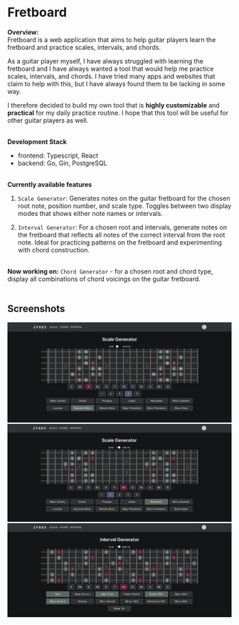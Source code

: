 # Fretboard

**Overview:**   
Fretboard is a web application that aims to help guitar players learn the fretboard and practice scales, intervals, and chords.   

As a guitar player myself, I have always struggled with learning the fretboard and I have always wanted a tool that would help me practice scales, intervals, and chords. I have tried many apps and websites that claim to help with this, but I have always found them to be lacking in some way.  

I therefore decided to build my own tool that is **highly customizable** and **practical** for my daily practice routine. I hope that this tool will be useful for other guitar players as well.
<br><br>

**Development Stack**
- frontend: Typescript, React
- backend: Go, Gin, PostgreSQL
<br><br>

**Currently available features**
1. `Scale Generator`: Generates notes on the guitar fretboard for the chosen root note, position number, and scale type. Toggles between two display modes that shows either note names or intervals.

2. `Interval Generator`: For a chosen root and intervals, generate notes on the fretboard that reflects all notes of the correct interval from the root note. Ideal for practicing patterns on the fretboard and experimenting with chord construction. 
<br><br>

**Now working on:** `Chord Generator` - for a chosen root and chord type, display all combinations of chord voicings on the guitar fretboard.
<br><br> 

## Screenshots
![scale](/img/scale1.png)
![scale](/img/scale2.png)
![scale](/img/interval1.png)

